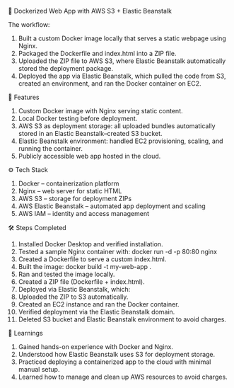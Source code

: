 🚀 Dockerized Web App with AWS S3 + Elastic Beanstalk

The workflow:
1.	Built a custom Docker image locally that serves a static webpage using Nginx.
2.	Packaged the Dockerfile and index.html into a ZIP file.
3.	Uploaded the ZIP file to AWS S3, where Elastic Beanstalk automatically stored the deployment package.
4.	Deployed the app via Elastic Beanstalk, which pulled the code from S3, created an environment, and ran the Docker container on EC2.

🐳 Features
1.	Custom Docker image with Nginx serving static content.
2.	Local Docker testing before deployment.
3.	AWS S3 as deployment storage: all uploaded bundles automatically stored in an Elastic Beanstalk–created S3 bucket.
4.	Elastic Beanstalk environment: handled EC2 provisioning, scaling, and running the container.
5.	Publicly accessible web app hosted in the cloud.

⚙️ Tech Stack
1.	Docker – containerization platform
2.	Nginx – web server for static HTML
3.	AWS S3 – storage for deployment ZIPs
4.	AWS Elastic Beanstalk – automated app deployment and scaling
5.	AWS IAM – identity and access management

🛠️ Steps Completed
1.	Installed Docker Desktop and verified installation.
2.	Tested a sample Nginx container with:
  	  docker run -d -p 80:80 nginx
3.	Created a Dockerfile to serve a custom index.html.
4.	Built the image:
      docker build -t my-web-app .
5.	Ran and tested the image locally.
6.	Created a ZIP file (Dockerfile + index.html).
7.	Deployed via Elastic Beanstalk, which:
8.	Uploaded the ZIP to S3 automatically.
9.	Created an EC2 instance and ran the Docker container.
10.	Verified deployment via the Elastic Beanstalk domain.
11.	Deleted S3 bucket and Elastic Beanstalk environment to avoid charges.

🎉 Learnings
1.	Gained hands-on experience with Docker and Nginx.
2.	Understood how Elastic Beanstalk uses S3 for deployment storage.
3.	Practiced deploying a containerized app to the cloud with minimal manual setup.
4.	Learned how to manage and clean up AWS resources to avoid charges.
